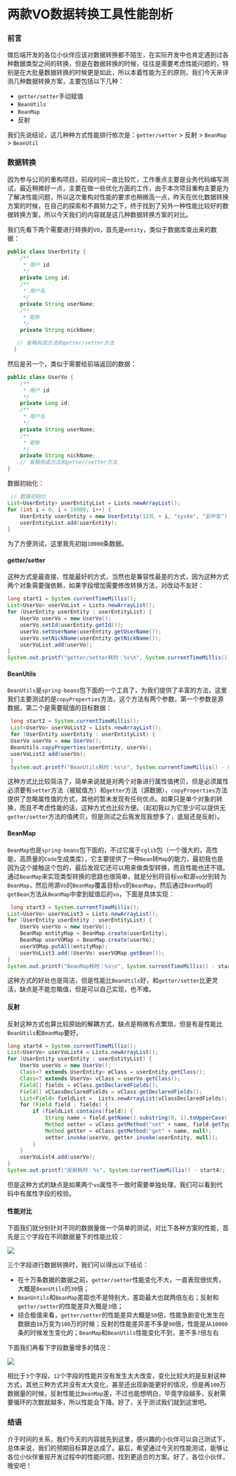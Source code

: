 # 两款VO数据转换工具性能剖析

### 前言

做后端开发的各位小伙伴应该对数据转换都不陌生，在实际开发中也肯定遇到过各种数据类型之间的转换，但是在数据转换的时候，往往是需要考虑性能问题的，特别是在大批量数据转换的时候更是如此，所以本着性能为王的原则，我们今天来评测几种数据转换方案，主要包括以下几种：

- `getter/setter`手动赋值
- `BeanUtils`
- `BeanMap`
- 反射

我们先说结论，这几种种方式性能排行依次是：`getter/setter` > 反射 > `BeanMap` > `BeanUtil`

### 数据转换

因为参与公司的重构项目，前段时间一直比较忙，工作重点主要是业务代码编写测试，最近稍微好一点，主要在做一些优化方面的工作，由于本次项目重构主要是为了解决性能问题，所以这次重构对性能的要求也稍微高一点，昨天在优化数据转换方案的时候，在自己的探索和不屑努力之下，终于找到了另外一种性能比较好的数据转换方案，所以今天我们的内容就是这几种数据转换方案的对比。

我们先看下两个需要进行转换的`VO`，首先是`entity`，类似于数据库查出来的数据：

```java
public class UserEntity {
    /**
     * 用户 id
     */
    private Long id;
    /**
     * 用户名
     */
    private String userName;
    /**
     * 昵称
     */
    private String nickName;

   // 省略构造方法和getter/setter方法
  }
```

然后是另一个，类似于需要给前端返回的数据：

```java
public class UserVo {
    /**
     * 用户 id
     */
    private Long id;
    /**
     * 用户名
     */
    private String userName;
    /**
     * 昵称
     */
    private String nickName;
    // 省略构造方法和getter/setter方法
}
```

数据初始化：

```java
 // 数据初始化
List<UserEntity> userEntityList = Lists.newArrayList();
for (int i = 0; i < 10000; i++) {
    UserEntity userEntity = new UserEntity(123L + i, "syske", "云中志");
    userEntityList.add(userEntity);
}
```

为了方便测试，这里我先初始`10000`条数据。

#### getter/setter

这种方式是最直接、性能最好的方式，当然也是兼容性最差的方式，因为这种方式两个对象需要强依赖，如果字段增加需要修改转换方法，对改动不友好：

```java
long start1 = System.currentTimeMillis();
List<UserVo> userVoList = Lists.newArrayList();
for (UserEntity userEntity : userEntityList) {
    UserVo userVo = new UserVo();
    userVo.setId(userEntity.getId());
    userVo.setUserName(userEntity.getUserName());
    userVo.setNickName(userEntity.getNickName());
    userVoList.add(userVo);
}
System.out.printf("getter/setter耗时：%s\n", System.currentTimeMillis() - start1);
```



#### BeanUtils

`BeanUtils`是`spring-beans`包下面的一个工具了，为我们提供了丰富的方法，这里我们主要测试的是`copyProperties`方法，这个方法有两个参数，第一个参数是源数据，第二个是需要赋值的目标数据：

```java
 long start2 = System.currentTimeMillis();
 List<UserVo> userVoList2 = Lists.newArrayList();
 for (UserEntity userEntity : userEntityList) {
 UserVo userVo = new UserVo();
 BeanUtils.copyProperties(userEntity, userVo);
 userVoList2.add(userVo);
 }
 System.out.printf("BeanUtils耗时：%s\n", System.currentTimeMillis() - start2);
```

这种方式比比较简洁了，简单来说就是对两个对象进行属性值拷贝，但是必须属性必须要有`setter`方法（被赋值方）和`getter`方法（源数据），`copyProperties`方法提供了忽略属性值的方式，其他的暂未发现有任何优点。如果只是单个对象的转换，而且不考虑性能的话，这种方式也比较方便。（起初我以为它至少可以提供无`getter/setter`方法的值拷贝，但是测试之后我发现我想多了，底层还是反射）。



#### BeanMap

`BeanMap`也是`spring-beans`包下面的，不过它属于`cglib`包（一个强大的，高性能，高质量的`Code`生成类库），它主要提供了一种`Bean`转`Map`的能力，最初我也是因为这个接触这个包的，最后发现它还可以用来做类型转换，而且性能也还不错。通过`BeanMap`来实现类型转换的思路也很简单，就是分别将目标`vo`和源`vo`分别转为`BeanMap`，然后用源`Vo`的`BeanMap`覆盖目标`vo`的`BeanMap`，然后通过`BeanMap`的`getBean`方法从`BeanMap`中拿到赋值后的`vo`，下面是具体实现：

```java
 long start3 = System.currentTimeMillis();
List<UserVo> userVoList3 = Lists.newArrayList();
for (UserEntity userEntity : userEntityList) {
    UserVo userVo = new UserVo();
    BeanMap entityMap = BeanMap.create(userEntity);
    BeanMap userVOMap = BeanMap.create(userVo);
    userVOMap.putAll(entityMap);
    userVoList3.add((UserVo) userVOMap.getBean());
}
System.out.printf("BeanMap耗时：%s\n", System.currentTimeMillis() - start3);
```

这种方式的好处也是简洁，但是性能比`BeanUtils`好，和`getter/setter`比更灵活，缺点是不能忽略值，但是可以自己实现，也不难。



#### 反射

反射这种方式也算比较原始的解耦方式，缺点是稍微有点繁琐，但是有是性能比`BeanUtils`和`BeanMap`要好。

```java
long start4 = System.currentTimeMillis();
List<UserVo> userVoList4 = Lists.newArrayList();
for (UserEntity userEntity : userEntityList) {
    UserVo userVo = new UserVo();
    Class<? extends UserEntity> eClass = userEntity.getClass();
    Class<? extends UserVo> vClass = userVo.getClass();
    Field[] fields = eClass.getDeclaredFields();
    Field[] vClassDeclaredFields = vClass.getDeclaredFields();
    List<Field> fieldList =  Lists.newArrayList(vClassDeclaredFields);
    for (Field field : fields) {
        if (fieldList.contains(field)) {
            String name = field.getName().substring(0, 1).toUpperCase() + field.getName().substring(1);
            Method setter = vClass.getMethod("set" + name, field.getType());
            Method getter = eClass.getMethod("get" + name, null);
            setter.invoke(userVo, getter.invoke(userEntity, null));
        }
    }
    userVoList4.add(userVo);
}
System.out.printf("反射耗时：%s", System.currentTimeMillis() - start4);
```

但是这种方式的缺点是如果两个`vo`属性不一致时需要单独处理，我们可以看到代码中有属性字段的校验。



#### 性能对比

下面我们就分别针对不同的数据量做一个简单的测试，对比下各种方案的性能，首先是三个字段在不同数据量下的性能比较：

![](
https://syske-pic-bed.oss-cn-hangzhou.aliyuncs.com/imgs/blog/20211202233220.png)

三个字段进行数据转换时，我们可以得出以下结论：

- 在十万条数据的数据之前，`getter/setter`性能变化不大，一直表现很优秀，大概是`BeanUtils`的`30`倍；
- `BeanUntils`和`BeanMap`差距也不是特别大，差距最大也就两倍左右；反射和`getter/setter`的性能差异大概是`3`倍；
- 综合极值来看，`getter/setter`的性能差异大概是`50`倍，性能急剧变化发生在数据由`10`万变为`100`万的时候；反射的性能差异差不多是`90`倍，性能是从`10000`条的时候发生变化的；`BeanMap`和`BeanUtils`性能变化不到，差不多`7`倍左右

下面我们再看下字段数量增多的情况：

![](
https://syske-pic-bed.oss-cn-hangzhou.aliyuncs.com/imgs/blog/20211202233332.png)

相比于`3`个字段，`12`个字段的性能并没有发生太大改变，变化比较大的是反射这种方式，其他三种方式并没有太大变化，甚至还出现新能更好的情况，但是再`100`万数据量的时候，反射性能比`BeanMap`差，不过也能想明白，毕竟字段越多，反射需要循环的次数就越多，所以性能会下降。好了，关于测试我们就到这里吧。



### 结语

介于时间的关系，我们今天的内容就先到这里，感兴趣的小伙伴可以自己测试下，总体来说，我们的预期目标算是达成了。最后，希望通过今天的性能测试，能够让各位小伙伴重视开发过程中的性能问题，找到更适合的方案。好了，各位小伙伴，晚安吧！
